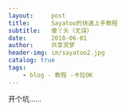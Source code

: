 ```yaml
---
layout:     post
title:      Sayatoo的快速上手教程
subtitle:   傻丫头（无误）
date:       2018-06-01
author:     共享灵梦
header-img: im/sayatoo2.jpg
catalog: true
tags:
    - blog - 教程 -卡拉OK
---
```

开个坑……
